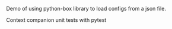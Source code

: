Demo of using python-box library to load configs from a json file.

Context companion unit tests with pytest